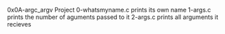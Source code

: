 0x0A-argc_argv Project
0-whatsmyname.c prints its own name 
1-args.c prints the number of aguments passed to it
2-args.c prints all arguments it recieves
